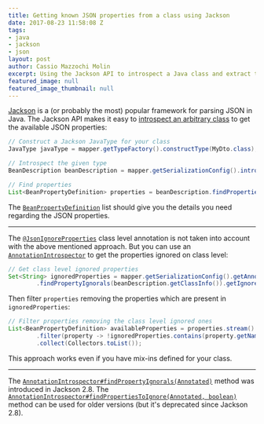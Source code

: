 ```yaml
---
title: Getting known JSON properties from a class using Jackson
date: 2017-08-23 11:58:08 Z
tags:
- java
- jackson
- json
layout: post
author: Cassio Mazzochi Molin
excerpt: Using the Jackson API to introspect a Java class and extract the available JSON properties from it.
featured_image: null
featured_image_thumbnail: null
---
```


[Jackson][7] is a (or probably the most) popular framework for parsing JSON in Java. The Jackson API makes it easy to [introspect an arbitrary class][1] to get the available JSON properties:

```java
// Construct a Jackson JavaType for your class
JavaType javaType = mapper.getTypeFactory().constructType(MyDto.class);

// Introspect the given type
BeanDescription beanDescription = mapper.getSerializationConfig().introspect(javaType);

// Find properties
List<BeanPropertyDefinition> properties = beanDescription.findProperties();
```

The [`BeanPropertyDefinition`][2] list should give you the details you need regarding the JSON properties.

---

The [`@JsonIgnoreProperties`][3] class level annotation is not taken into account with the above mentioned approach. But you can use an [`AnnotationIntrospector`][4] to get the properties ignored on class level:

```java
// Get class level ignored properties
Set<String> ignoredProperties = mapper.getSerializationConfig().getAnnotationIntrospector()
        .findPropertyIgnorals(beanDescription.getClassInfo()).getIgnored();
```

Then filter `properties` removing the properties which are present in `ignoredProperties`:

```java
// Filter properties removing the class level ignored ones
List<BeanPropertyDefinition> availableProperties = properties.stream()
        .filter(property -> !ignoredProperties.contains(property.getName()))
        .collect(Collectors.toList());
```

This approach works even if you have mix-ins defined for your class.

---

The [`AnnotationIntrospector#findPropertyIgnorals(Annotated)`][5] method was introduced in Jackson 2.8. The [`AnnotationIntrospector#findPropertiesToIgnore(Annotated, boolean)`][6] method can be used for older versions (but it's deprecated since Jackson 2.8).


  [1]: https://stackoverflow.com/a/44266188/1426227
  [2]: https://fasterxml.github.io/jackson-databind/javadoc/2.8/com/fasterxml/jackson/databind/introspect/BeanPropertyDefinition.html
  [3]: https://fasterxml.github.io/jackson-annotations/javadoc/2.8/com/fasterxml/jackson/annotation/JsonIgnoreProperties.html
  [4]: https://fasterxml.github.io/jackson-databind/javadoc/2.8/com/fasterxml/jackson/databind/AnnotationIntrospector.html
  [5]: https://fasterxml.github.io/jackson-databind/javadoc/2.8/com/fasterxml/jackson/databind/AnnotationIntrospector.html#findPropertyIgnorals(com.fasterxml.jackson.databind.introspect.Annotated)
  [6]: https://fasterxml.github.io/jackson-databind/javadoc/2.8/com/fasterxml/jackson/databind/AnnotationIntrospector.html#findPropertiesToIgnore(com.fasterxml.jackson.databind.introspect.Annotated,%20boolean)
  [7]: https://github.com/FasterXML/jackson
